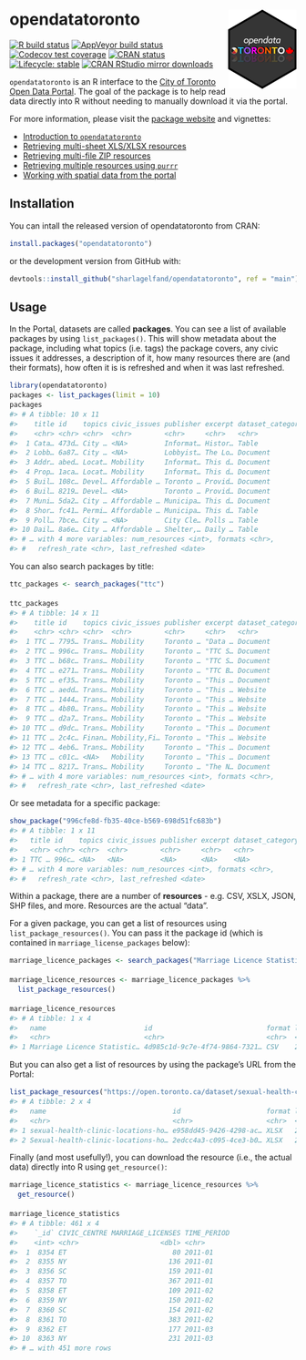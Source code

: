 
<!-- README.md is generated from README.Rmd. Please edit that file -->

# opendatatoronto <img src="man/figures/logo.png" align="right" height="139" />

<!-- badges: start -->

[![R build
status](https://github.com/sharlagelfand/opendatatoronto/workflows/R-CMD-check/badge.svg)](https://github.com/sharlagelfand/opendatatoronto/actions)
[![AppVeyor build
status](https://ci.appveyor.com/api/projects/status/github/sharlagelfand/opendatatoronto?branch=main&svg=true)](https://ci.appveyor.com/project/sharlagelfand/opendatatoronto)
[![Codecov test
coverage](https://codecov.io/gh/sharlagelfand/opendatatoronto/branch/main/graph/badge.svg)](https://codecov.io/gh/sharlagelfand/opendatatoronto?branch=main)
[![CRAN
status](https://www.r-pkg.org/badges/version/opendatatoronto)](https://cran.r-project.org/package=opendatatoronto)
[![Lifecycle:
stable](https://img.shields.io/badge/lifecycle-stable-brightgreen.svg)](https://www.tidyverse.org/lifecycle/#stable)
[![CRAN RStudio mirror
downloads](https://cranlogs.r-pkg.org/badges/grand-total/opendatatoronto?color=blue)](https://r-pkg.org/pkg/opendatatoronto)
<!-- badges: end -->

`opendatatoronto` is an R interface to the [City of Toronto Open Data
Portal](https://open.toronto.ca/). The goal of the package is to help
read data directly into R without needing to manually download it via
the portal.

For more information, please visit the [package
website](https://sharlagelfand.github.io/opendatatoronto/) and
vignettes:

  - [Introduction to
    `opendatatoronto`](https://sharlagelfand.github.io/opendatatoronto/articles/opendatatoronto.html)
  - [Retrieving multi-sheet XLS/XLSX
    resources](https://sharlagelfand.github.io/opendatatoronto/articles/articles/multisheet_resources.html)
  - [Retrieving multi-file ZIP
    resources](https://sharlagelfand.github.io/opendatatoronto/articles/articles/multifile_zip_resources.html)
  - [Retrieving multiple resources using
    `purrr`](https://sharlagelfand.github.io/opendatatoronto/articles/articles/multiple_resources_purrr.html)
  - [Working with spatial data from the
    portal](https://sharlagelfand.github.io/opendatatoronto/articles/articles/spatial_data.html)

## Installation

You can intall the released version of opendatatoronto from CRAN:

``` r
install.packages("opendatatoronto")
```

or the development version from GitHub with:

``` r
devtools::install_github("sharlagelfand/opendatatoronto", ref = "main")
```

## Usage

In the Portal, datasets are called **packages**. You can see a list of
available packages by using `list_packages()`. This will show metadata
about the package, including what topics (i.e. tags) the package covers,
any civic issues it addresses, a description of it, how many resources
there are (and their formats), how often it is is refreshed and when it
was last refreshed.

``` r
library(opendatatoronto)
packages <- list_packages(limit = 10)
packages
#> # A tibble: 10 x 11
#>    title id    topics civic_issues publisher excerpt dataset_category
#>    <chr> <chr> <chr>  <chr>        <chr>     <chr>   <chr>           
#>  1 Cata… 473d… City … <NA>         Informat… Histor… Table           
#>  2 Lobb… 6a87… City … <NA>         Lobbyist… The Lo… Document        
#>  3 Addr… abed… Locat… Mobility     Informat… This d… Document        
#>  4 Prop… 1aca… Locat… Mobility     Informat… This d… Document        
#>  5 Buil… 108c… Devel… Affordable … Toronto … Provid… Document        
#>  6 Buil… 8219… Devel… <NA>         Toronto … Provid… Document        
#>  7 Muni… 5da2… City … Affordable … Municipa… This d… Document        
#>  8 Shor… fc41… Permi… Affordable … Municipa… This d… Table           
#>  9 Poll… 7bce… City … <NA>         City Cle… Polls … Table           
#> 10 Dail… 8a6e… City … Affordable … Shelter,… Daily … Table           
#> # … with 4 more variables: num_resources <int>, formats <chr>,
#> #   refresh_rate <chr>, last_refreshed <date>
```

You can also search packages by title:

``` r
ttc_packages <- search_packages("ttc")

ttc_packages
#> # A tibble: 14 x 11
#>    title id    topics civic_issues publisher excerpt dataset_category
#>    <chr> <chr> <chr>  <chr>        <chr>     <chr>   <chr>           
#>  1 TTC … 7795… Trans… Mobility     Toronto … "Data … Document        
#>  2 TTC … 996c… Trans… Mobility     Toronto … "TTC S… Document        
#>  3 TTC … b68c… Trans… Mobility     Toronto … "TTC S… Document        
#>  4 TTC … e271… Trans… Mobility     Toronto … "TTC B… Document        
#>  5 TTC … ef35… Trans… Mobility     Toronto … "This … Document        
#>  6 TTC … aedd… Trans… Mobility     Toronto … "This … Website         
#>  7 TTC … 1444… Trans… Mobility     Toronto … "This … Website         
#>  8 TTC … 4b80… Trans… Mobility     Toronto … "This … Website         
#>  9 TTC … d2a7… Trans… Mobility     Toronto … "This … Website         
#> 10 TTC … d9dc… Trans… Mobility     Toronto … "This … Document        
#> 11 TTC … 2c4c… Finan… Mobility,Fi… Toronto … "This … Website         
#> 12 TTC … 4eb6… Trans… Mobility     Toronto … "This … Document        
#> 13 TTC … c01c… <NA>   Mobility     Toronto … "This … Document        
#> 14 TTC … 8217… Trans… Mobility     Toronto … "The N… Document        
#> # … with 4 more variables: num_resources <int>, formats <chr>,
#> #   refresh_rate <chr>, last_refreshed <date>
```

Or see metadata for a specific package:

``` r
show_package("996cfe8d-fb35-40ce-b569-698d51fc683b")
#> # A tibble: 1 x 11
#>   title id    topics civic_issues publisher excerpt dataset_category
#>   <chr> <chr> <chr>  <chr>        <chr>     <chr>   <chr>           
#> 1 TTC … 996c… <NA>   <NA>         <NA>      <NA>    <NA>            
#> # … with 4 more variables: num_resources <int>, formats <chr>,
#> #   refresh_rate <chr>, last_refreshed <date>
```

Within a package, there are a number of **resources** - e.g. CSV, XSLX,
JSON, SHP files, and more. Resources are the actual “data”.

For a given package, you can get a list of resources using
`list_package_resources()`. You can pass it the package id (which is
contained in `marriage_license_packages` below):

``` r
marriage_licence_packages <- search_packages("Marriage Licence Statistics")

marriage_licence_resources <- marriage_licence_packages %>%
  list_package_resources()

marriage_licence_resources
#> # A tibble: 1 x 4
#>   name                        id                            format last_modified
#>   <chr>                       <chr>                         <chr>  <date>       
#> 1 Marriage Licence Statistic… 4d985c1d-9c7e-4f74-9864-7321… CSV    2021-01-01
```

But you can also get a list of resources by using the package’s URL from
the Portal:

``` r
list_package_resources("https://open.toronto.ca/dataset/sexual-health-clinic-locations-hours-and-services/")
#> # A tibble: 2 x 4
#>   name                               id                     format last_modified
#>   <chr>                              <chr>                  <chr>  <date>       
#> 1 sexual-health-clinic-locations-ho… e958dd45-9426-4298-ac… XLSX   2019-08-15   
#> 2 Sexual-health-clinic-locations-ho… 2edcc4a3-c095-4ce3-b0… XLSX   2019-08-15
```

Finally (and most usefully\!), you can download the resource (i.e., the
actual data) directly into R using `get_resource()`:

``` r
marriage_licence_statistics <- marriage_licence_resources %>%
  get_resource()

marriage_licence_statistics
#> # A tibble: 461 x 4
#>    `_id` CIVIC_CENTRE MARRIAGE_LICENSES TIME_PERIOD
#>    <int> <chr>                    <dbl> <chr>      
#>  1  8354 ET                          80 2011-01    
#>  2  8355 NY                         136 2011-01    
#>  3  8356 SC                         159 2011-01    
#>  4  8357 TO                         367 2011-01    
#>  5  8358 ET                         109 2011-02    
#>  6  8359 NY                         150 2011-02    
#>  7  8360 SC                         154 2011-02    
#>  8  8361 TO                         383 2011-02    
#>  9  8362 ET                         177 2011-03    
#> 10  8363 NY                         231 2011-03    
#> # … with 451 more rows
```
